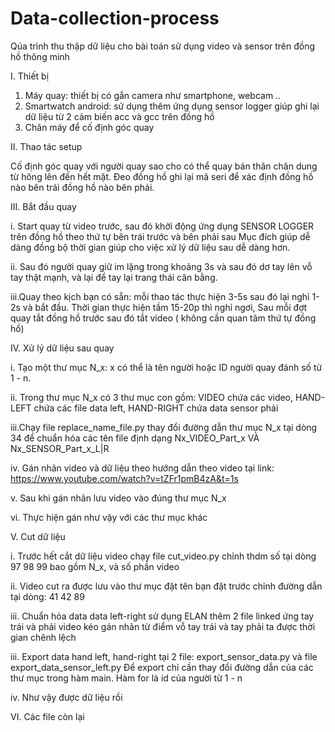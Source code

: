 # Data-collection-process

Qúa trình thu thập dữ liệu cho bài toán sử dụng video và sensor trên đồng hồ thông minh

I. Thiết bị

1. Máy quay: thiết bị có gắn camera như smartphone, webcam ..
2. Smartwatch android: sử dụng thêm ứng dụng sensor logger giúp ghi lại dữ liệu từ 2 cảm biến acc và gcc trên đồng hồ
3. Chân máy để cố định góc quay


II. Thao tác setup

Cố định góc quay với người quay sao cho có thể quay bán thân chân dung từ hông lên đến hết mặt.
Đeo đồng hồ ghi lại mã seri để xác định đồng hồ nào bên trái đồng hồ nào bên phải.

III. Bắt đầu quay

i. Start quay từ video trước, sau đó khởi động ứng dụng SENSOR LOGGER trên đồng hồ theo thứ tự bên trái trước và bên phải sau
    Mục đích giúp dễ dàng đồng bộ thời gian giúp cho việc xử lý dữ liệu sau dễ dàng hơn.
    
ii. Sau đó người quay giữ im lặng trong khoảng 3s và sau đó dơ tay lên vỗ tay thật mạnh, và lại để tay lại trang thái cân bằng.

iii.Quay theo kịch bạn có sẵn: mỗi thao tác thực hiện 3-5s sau đó lại nghỉ 1-2s và bắt đầu. 
  Thời gian thực hiện tầm 15-20p thì nghỉ ngơi,
  Sau mỗi đợt quay tắt đồng hồ trước sau đó tắt video ( không cần quan tâm thứ tự đồng hồ)

IV. Xử lý dữ liệu sau quay

i.  Tạo một thư mục N_x: x có thể là tên người hoặc ID người quay đánh số từ 1 - n.

ii. Trong thư mục N_x có 3 thư mục con gồm: VIDEO chứa các video, HAND-LEFT chứa các file data left, HAND-RIGHT chứa data sensor phải

iii.Chạy file replace_name_file.py thay đổi đường dẫn thư mục N_x tại dòng 34 để chuẩn hóa các tên file định dạng Nx_VIDEO_Part_x VÀ Nx_SENSOR_Part_x_L|R

iv. Gán nhãn video và dữ liệu theo hướng dẫn theo video tại link: https://www.youtube.com/watch?v=tZFr1pmB4zA&t=1s 

v.  Sau khi gán nhãn lưu video vào đúng thư mục N_x 

vi. Thực hiện gán như vậy với các thư mục khác

V. Cut dữ liệu

i.   Trước hết cắt dữ liệu video chạy file cut_video.py chỉnh thdm số tại dòng 97 98 99 bao gồm N_x, và số phần video

ii.  Video cut ra được lưu vào thư mục đặt tên bạn đặt trước chỉnh đường dẫn tại dòng: 41 42 89  

iii. Chuẩn hóa data data left-right sử dụng ELAN thêm 2 file linked ứng tay trái và phải video kéo gán nhãn từ điểm vỗ
tay trái và tay phải ta được thời gian chênh lệch

iii. Export data hand left, hand-right tại 2 file: export_sensor_data.py và file export_data_sensor_left.py
    Để export chỉ cần thay đổi đường dẫn của các thư mục trong hàm main. Hàm for là id của người từ 1 - n
    
iv. Như vậy được dữ liệu rồi

VI. Các file còn lại



